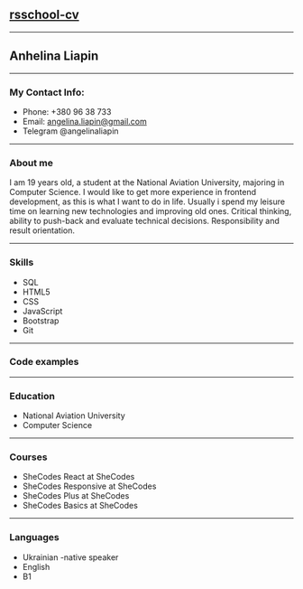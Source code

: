 ## [rsschool-cv]()

---

## Anhelina Liapin

---

### My Contact Info:

- Phone: +380 96 38 733
- Email: angelina.liapin@gmail.com
- Telegram @angelinaliapin

---

### About me

I am 19 years old, a student at the National Aviation University, majoring in Computer Science. I would like to get more experience in frontend development, as this is what I want to do in life. Usually i spend my leisure time on learning new technologies and improving old ones. Critical thinking, ability to push-back and evaluate technical decisions. Responsibility and result orientation.

---
### Skills

- SQL
- HTML5
- CSS
- JavaScript
- Bootstrap
- Git

---

### Code examples

---

### Education

- National Aviation University
- Computer Science

---

### Courses

- SheCodes React at SheCodes
- SheCodes Responsive at SheCodes
- SheCodes Plus at SheCodes
- SheCodes Basics at SheCodes

---

### Languages

- Ukrainian -native speaker
- English
- B1
